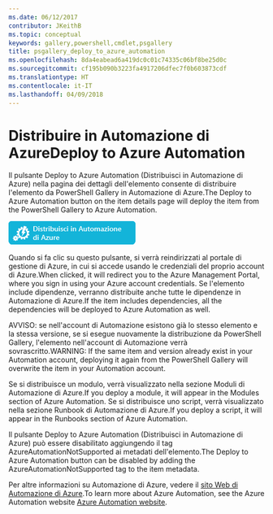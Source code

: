 ```yaml
---
ms.date: 06/12/2017
contributor: JKeithB
ms.topic: conceptual
keywords: gallery,powershell,cmdlet,psgallery
title: psgallery_deploy_to_azure_automation
ms.openlocfilehash: 8da4eabead6a419dc0c01c74335c06bf8be25d0c
ms.sourcegitcommit: cf195b090b3223fa4917206dfec7f0b603873cdf
ms.translationtype: HT
ms.contentlocale: it-IT
ms.lasthandoff: 04/09/2018
---
```

<a name="deploy-to-azure-automation"></a><span data-ttu-id="3c527-103">Distribuire in Automazione di Azure</span><span class="sxs-lookup"><span data-stu-id="3c527-103">Deploy to Azure Automation</span></span>
===========================

<span data-ttu-id="3c527-104">Il pulsante Deploy to Azure Automation (Distribuisci in Automazione di Azure) nella pagina dei dettagli dell'elemento consente di distribuire l'elemento da PowerShell Gallery in Automazione di Azure.</span><span class="sxs-lookup"><span data-stu-id="3c527-104">The Deploy to Azure Automation button on the item details page will deploy the item from the PowerShell Gallery to Azure Automation.</span></span>

![Pulsante Deploy to Azure Automation (Distribuisci in Automazione di Azure)](Images/DeployToAzureAutomationButton.png)

<span data-ttu-id="3c527-106">Quando si fa clic su questo pulsante, si verrà reindirizzati al portale di gestione di Azure, in cui si accede usando le credenziali del proprio account di Azure.</span><span class="sxs-lookup"><span data-stu-id="3c527-106">When clicked, it will redirect you to the Azure Management Portal, where you sign in using your Azure account credentials.</span></span>
<span data-ttu-id="3c527-107">Se l'elemento include dipendenze, verranno distribuite anche tutte le dipendenze in Automazione di Azure.</span><span class="sxs-lookup"><span data-stu-id="3c527-107">If the item includes dependencies, all the dependencies will be deployed to Azure Automation as well.</span></span>

<span data-ttu-id="3c527-108">AVVISO: se nell'account di Automazione esistono già lo stesso elemento e la stessa versione, se si esegue nuovamente la distribuzione da PowerShell Gallery, l'elemento nell'account di Automazione verrà sovrascritto.</span><span class="sxs-lookup"><span data-stu-id="3c527-108">WARNING:  If the same item and version already exist in your Automation account, deploying it again from the PowerShell Gallery will overwrite the item in your Automation account.</span></span>

<span data-ttu-id="3c527-109">Se si distribuisce un modulo, verrà visualizzato nella sezione Moduli di Automazione di Azure.</span><span class="sxs-lookup"><span data-stu-id="3c527-109">If you deploy a module, it will appear in the Modules section of Azure Automation.</span></span>  <span data-ttu-id="3c527-110">Se si distribuisce uno script, verrà visualizzato nella sezione Runbook di Automazione di Azure.</span><span class="sxs-lookup"><span data-stu-id="3c527-110">If you deploy a script, it will appear in the Runbooks section of Azure Automation.</span></span>

<span data-ttu-id="3c527-111">Il pulsante Deploy to Azure Automation (Distribuisci in Automazione di Azure) può essere disabilitato aggiungendo il tag AzureAutomationNotSupported ai metadati dell'elemento.</span><span class="sxs-lookup"><span data-stu-id="3c527-111">The Deploy to Azure Automation button can be disabled by adding the AzureAutomationNotSupported tag to the item metadata.</span></span>

<span data-ttu-id="3c527-112">Per altre informazioni su Automazione di Azure, vedere il [sito Web di Automazione di Azure](http://azure.microsoft.com/services/automation/).</span><span class="sxs-lookup"><span data-stu-id="3c527-112">To learn more about Azure Automation, see the Azure Automation website [Azure Automation website](http://azure.microsoft.com/services/automation/).</span></span>
